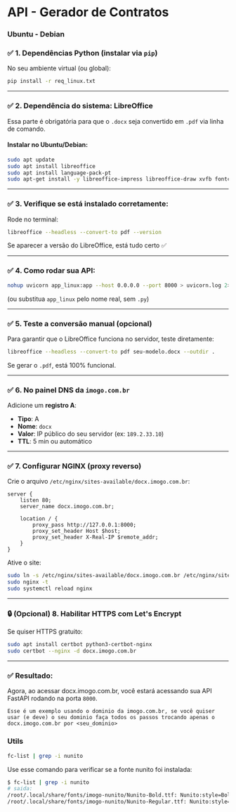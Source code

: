 # API - Gerador de Contratos

### Ubuntu - Debian  

### ✅ 1. Dependências Python (instalar via `pip`)

No seu ambiente virtual (ou global):

```bash
pip install -r req_linux.txt
```

---

### ✅ 2. Dependência do sistema: **LibreOffice**

Essa parte é obrigatória para que o `.docx` seja convertido em `.pdf` via linha de comando.

#### Instalar no Ubuntu/Debian:

```bash
sudo apt update
sudo apt install libreoffice
sudo apt install language-pack-pt
sudo apt-get install -y libreoffice-impress libreoffice-draw xvfb fontconfig fonts-dejavu-core
```

---

### ✅ 3. Verifique se está instalado corretamente:

Rode no terminal:

```bash
libreoffice --headless --convert-to pdf --version
```

Se aparecer a versão do LibreOffice, está tudo certo ✅

---

### ✅ 4. Como rodar sua API:

```bash
nohup uvicorn app_linux:app --host 0.0.0.0 --port 8000 > uvicorn.log 2>&1 &
```

(ou substitua `app_linux` pelo nome real, sem `.py`)

---

### ✅ 5. Teste a conversão manual (opcional)

Para garantir que o LibreOffice funciona no servidor, teste diretamente:

```bash
libreoffice --headless --convert-to pdf seu-modelo.docx --outdir .
```

Se gerar o `.pdf`, está 100% funcional.

---

### ✅ 6. No painel DNS da `imogo.com.br`

Adicione um **registro A**:

- **Tipo**: A  
- **Nome**: `docx`  
- **Valor**: IP público do seu servidor (ex: `189.2.33.10`)  
- **TTL**: 5 min ou automático

---

### ✅ 7. Configurar NGINX (proxy reverso)

Crie o arquivo `/etc/nginx/sites-available/docx.imogo.com.br`:

```nginx
server {
    listen 80;
    server_name docx.imogo.com.br;

    location / {
        proxy_pass http://127.0.0.1:8000;
        proxy_set_header Host $host;
        proxy_set_header X-Real-IP $remote_addr;
    }
}
```

Ative o site:

```bash
sudo ln -s /etc/nginx/sites-available/docx.imogo.com.br /etc/nginx/sites-enabled/
sudo nginx -t
sudo systemctl reload nginx
```

---

### 🔒 (Opcional) 8. Habilitar HTTPS com Let's Encrypt

Se quiser HTTPS gratuito:

```bash
sudo apt install certbot python3-certbot-nginx
sudo certbot --nginx -d docx.imogo.com.br
```

---

### ✅ Resultado:

Agora, ao acessar docx.imogo.com.br, você estará acessando sua API FastAPI rodando na porta `8000`.

`Esse é um exemplo usando o dominio da imogo.com.br, se você quiser usar (e deve) o seu dominio faça todos os passos trocando apenas o docx.imogo.com.br por <seu_dominio>`

### Utils

```bash
fc-list | grep -i nunito
```
Use esse comando para verificar se a fonte nunito foi instalada: 

```bash
$ fc-list | grep -i nunito
# saida: 
/root/.local/share/fonts/imogo-nunito/Nunito-Bold.ttf: Nunito:style=Bold
/root/.local/share/fonts/imogo-nunito/Nunito-Regular.ttf: Nunito:style=Regular
```


